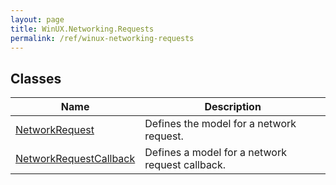 ```yaml
---
layout: page
title: WinUX.Networking.Requests
permalink: /ref/winux-networking-requests
---
```


## Classes

| Name | Description |
|---|---|
| [NetworkRequest](winux-networking-requests-networkrequest) | Defines the model for a network request. |
| [NetworkRequestCallback](winux-networking-requests-networkrequestcallback) | Defines a model for a network request callback. |